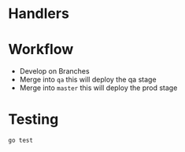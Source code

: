# <name>

# Handlers

# Workflow

 - Develop on Branches
 - Merge into `qa` this will deploy the qa stage
 - Merge into `master` this will deploy the prod stage

# Testing

```
go test
```